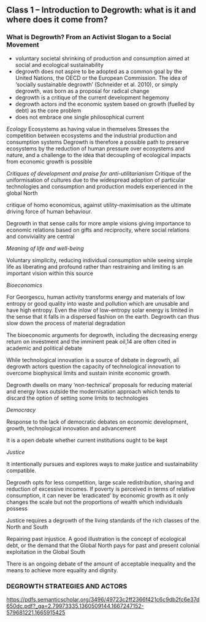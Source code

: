 ## Class 1 – Introduction to Degrowth: what is it and where does it come from?

### What is Degrowth? From an Activist Slogan to a Social Movement

* voluntary societal shrinking of production and consumption aimed at social and ecological sustainability
* degrowth does not aspire to be adopted as a common goal by the United Nations, the OECD or the European Commission. The idea of ‘socially sustainable degrowth’ (Schneider et al. 2010), or simply degrowth, was born as a proposal for radical change
* degrowth is a critique of the current development hegemony
* degrowth actors ind the economic system based on growth (fuelled by debt) as the core problem
* does not embrace one single philosophical current

*Ecology*
Ecosystems as having value in themselves
Stresses the competition between ecosystems and the industrial production and consumption systems
Degrowth is therefore a possible path to preserve ecosystems by the reduction of human pressure over ecosystems and
nature, and a challenge to the idea that decoupling of ecological impacts from
economic growth is possible

*Critiques of development and praise for anti-utilitarianism*
Critique of the uniformisation of cultures due to the widespread adoption of particular technologies and consumption and production models experienced in the global North

critique of homo economicus, against utility-maximisation as the ultimate driving force of human behaviour.

Degrowth in that sense calls for more ample visions giving importance to economic relations based on gifts and reciprocity, where social relations and conviviality are central

*Meaning of life and well-being*

Voluntary simplicity, reducing individual consumption while seeing simple life as liberating and profound rather than restraining and limiting is an important vision within this source

*Bioeconomics*

For Georgescu, human activity transforms energy and materials of low entropy or good quality into waste and pollution which are unusable and have
high entropy. Even the inlow of low-entropy solar energy is limited in the
sense that it falls in a dispersed fashion on the earth. Degrowth can thus slow
down the process of material degradation

The bioeconomic arguments for degrowth, including the decreasing energy
return on investment and the imminent peak oil,14 are often cited in academic
and political debate

While technological innovation is a source of debate in
degrowth, all degrowth actors question the capacity of technological innovation to overcome biophysical limits and sustain ininite economic growth.

Degrowth dwells on many ‘non-technical’
proposals for reducing material and energy lows outside the modernisation approach which tends to discard the option of setting some limits to technologies

*Democracy*

Response to the lack of democratic debates on economic development, growth, technological innovation and advancement

It is a open debate whether current institutions ought to be kept

*Justice*

It intentionally pursues and explores ways to make justice and sustainability compatible.

Degrowth opts for less competition, large scale redistribution, sharing and reduction of excessive incomes. If poverty is perceived in terms of relative consumption, it can never be ‘eradicated’ by economic growth as it only changes the scale but not the proportions of wealth which individuals possess

Justice requires a degrowth of the living standards of the rich classes of the North and South

Repairing past injustice. A good illustration is the concept of ecological debt, or the demand that the Global North pays for past
and present colonial exploitation in the Global South

There is an ongoing debate of the amount of acceptable inequality and the means to achieve more equality and dignity.

### DEGROWTH STRATEGIES AND ACTORS



https://pdfs.semanticscholar.org/3496/49723c2ff2366f421c6c9db2fc6e37d650dc.pdf?_ga=2.79973335.1360509144.1667247152-579681221.1665915425

